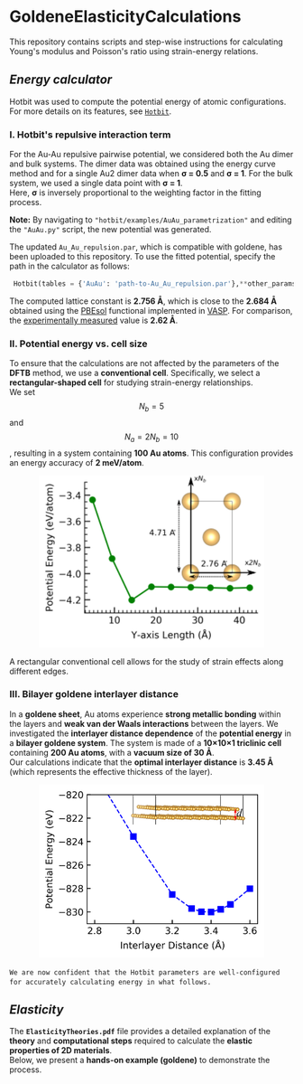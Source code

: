 # GoldeneElasticityCalculations
This repository contains scripts and step-wise instructions for calculating Young's modulus and Poisson's ratio using strain-energy relations.

## _Energy calculator_
Hotbit was used to compute the potential energy of atomic configurations. For more details on its features, see [`Hotbit`](https://github.com/pekkosk/hotbit).  

### I. Hotbit's repulsive interaction term
For the Au-Au repulsive pairwise potential, we considered both the Au dimer and bulk systems.
The dimer data was obtained using the energy curve method and for a single Au2 dimer data when **σ = 0.5** and **σ = 1**.
For the bulk system, we used a single data point with **σ = 1**.  
Here, **σ** is inversely proportional to the weighting factor in the fitting process.  

**Note:** By navigating to `"hotbit/examples/AuAu_parametrization"` and editing the `"AuAu.py"` script, the new potential was generated.

The updated `Au_Au_repulsion.par`, which is compatible with goldene, has been uploaded to this repository.
To use the fitted potential, specify the path in the calculator as follows:

```python
 Hotbit(tables = {'AuAu': 'path-to-Au_Au_repulsion.par'},**other_params)
```
The computed lattice constant is **2.756 &#197;**, which is close to the **2.684 &#197;** obtained using the [PBEsol](https://www.vasp.at/wiki/index.php/GGA) functional implemented in [VASP](https://www.vasp.at/).
For comparison, the [experimentally measured](https://www.nature.com/articles/s44160-024-00518-4) value is **2.62 &#197;**. 

### II. Potential energy vs. cell size
To ensure that the calculations are not affected by the parameters of the **DFTB** method, we use a **conventional cell**.
Specifically, we select a **rectangular-shaped cell** for studying strain-energy relationships.  
We set $$N_b = 5$$ and $$N_a = 2 N_b = 10$$, resulting in a system containing **100 Au atoms**.
This configuration provides an energy accuracy of **2 meV/atom**.

<p align="center">
  <img src="images/cellsize-energy-withunitcell.png" 
       alt="Cell Size vs. potential energy plot with a rectangular unit cell (top view)." 
       width="400">
</p>

A rectangular conventional cell allows for the study of strain effects along different edges.

### III. Bilayer goldene interlayer distance
In a **goldene sheet**, Au atoms experience **strong metallic bonding** within the layers and **weak van der Waals interactions** between the layers.
We investigated the **interlayer distance dependence** of the **potential energy** in a **bilayer goldene system**.
The system is made of a **10×10×1 triclinic cell** containing **200 Au atoms**, with a **vacuum size of 30 &#197;**.  
Our calculations indicate that the **optimal interlayer distance** is **3.45 &#197;** (which represents the effective thickness of the layer).

<p align="center">
  <img src="images/distance-energy-withcell.png" 
       alt="Interlayer distance vs. potential energy." 
       width="400">
</p>

`We are now confident that the Hotbit parameters are well-configured for accurately calculating energy in what follows.`

## _Elasticity_
The **`ElasticityTheories.pdf`** file provides a detailed explanation of the **theory** and **computational steps** required to calculate the **elastic properties of 2D materials**.  
Below, we present a **hands-on example (goldene)** to demonstrate the process.






